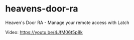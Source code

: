 # heavens-door-ra
Heaven's Door RA - Manage your remote access with Latch

Video: https://youtu.be/4JfM06t5p8k